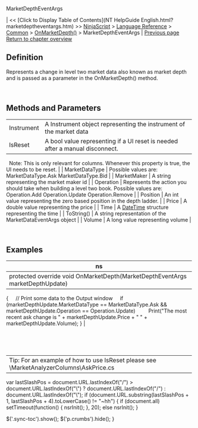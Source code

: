﻿










 


MarketDepthEventArgs







| &lt;&lt; [Click to Display Table of Contents](NT HelpGuide English.html?marketdeptheventargs.htm) &gt;&gt;
 [NinjaScript](ninjascript.htm) &gt; [Language Reference](language_reference_wip.htm) &gt; [Common](common.htm) &gt; [OnMarketDepth()](onmarketdepth.htm) &gt;
MarketDepthEventArgs | [Previous page](onmarketdepth.htm)
[Return to chapter overview](onmarketdepth.htm)










Definition
----------


Represents a change in level two market data also known as market depth and is passed as a parameter in the OnMarketDepth() method.   

 


Methods and Parameters
----------------------




|  |  |
| --- | --- |
| Instrument | A Instrument object representing the instrument of the market data |
| IsReset | A bool value representing if a UI reset is needed after a manual disconnect.
 
Note: This is only relevant for columns. Whenever this property is true, the UI needs to be reset. |
| MarketDataType | Possible values are:
MarketDataType.Ask
MarketDataType.Bid |
| MarketMaker | A string representing the market maker id |
| Operation | Represents the action you should take when building a level two book.
Possible values are:
Operation.Add
Operation.Update
Operation.Remove |
| Position | An int value representing the zero based position in the depth ladder. |
| Price | A double value representing the price |
| Time | A [DateTime](http://msdn2.microsoft.com/en-us/library/system.datetime.aspx) structure representing the time |
| ToString() | A string representation of the MarketDataEventArgs object |
| Volume | A long value representing volume |



 


Examples
--------




| ns |
| --- |
| protected override void OnMarketDepth(MarketDepthEventArgs marketDepthUpdate)
{
     // Print some data to the Output window
     if (marketDepthUpdate.MarketDataType == MarketDataType.Ask &amp;&amp; marketDepthUpdate.Operation == Operation.Update)
         Print("The most recent ask change is " + marketDepthUpdate.Price + " " + marketDepthUpdate.Volume);
} |



 


 




|  |
| --- |
| Tip: For an example of how to use IsReset please see \MarketAnalyzerColumns\AskPrice.cs |






 
 var lastSlashPos = document.URL.lastIndexOf("/") &gt; document.URL.lastIndexOf("\\") ? document.URL.lastIndexOf("/") : document.URL.lastIndexOf("\\");
 if (document.URL.substring(lastSlashPos + 1, lastSlashPos + 4).toLowerCase() != "~hh") {
 if (document.all) setTimeout(function() {
 nsrInit();
 }, 20);
 else nsrInit();
 }
 
 
 $('.sync-toc').show();
 $('p.crumbs').hide();
 }
 
 
 



